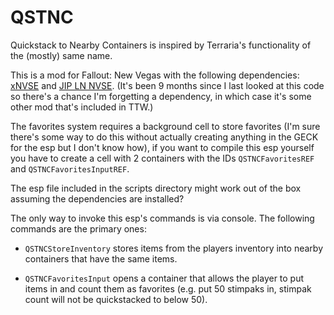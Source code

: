 # QSTNC

Quickstack to Nearby Containers is inspired by Terraria's functionality of the (mostly) same name.

This is a mod for Fallout: New Vegas with the following dependencies: [xNVSE](https://github.com/xNVSE/NVSE/) and [JIP LN NVSE](https://www.nexusmods.com/newvegas/mods/58277). (It's been 9 months since I last looked at this code so there's a chance I'm forgetting a dependency, in which case it's some other mod that's included in TTW.)

The favorites system requires a background cell to store favorites (I'm sure there's some way to do this without actually creating anything in the GECK for the esp but I don't know how), if you want to compile this esp yourself you have to create a cell with 2 containers with the IDs `QSTNCFavoritesREF` and `QSTNCFavoritesInputREF`.

The esp file included in the scripts directory might work out of the box assuming the dependencies are installed?

The only way to invoke this esp's commands is via console. The following commands are the primary ones:

* `QSTNCStoreInventory` stores items from the players inventory into nearby containers that have the same items.

* `QSTNCFavoritesInput` opens a container that allows the player to put items in and count them as favorites (e.g. put 50 stimpaks in, stimpak count will not be quickstacked to below 50).